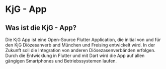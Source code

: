 # KjG - App

## Was ist die KjG - App?

Die KjG App ist eine Open-Source Flutter Application, die initial von und für den KjG Diözesanverb and München und Freising entwickelt wird. In der Zukunft soll die Integration von anderen Diösezasenverbänden erfolgen. Durch die Entwicklung in Flutter und mit Dart wird die App auf allen gängigen Smartphones und Betriebssystemen laufen.